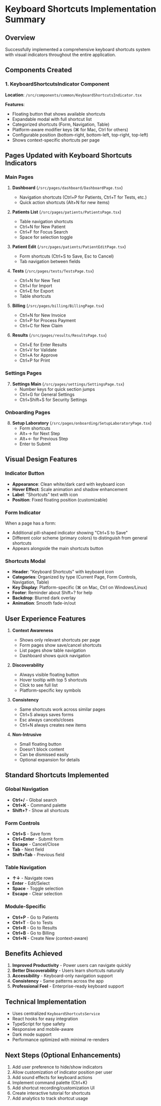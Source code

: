 # Keyboard Shortcuts Implementation Summary

## Overview
Successfully implemented a comprehensive keyboard shortcuts system with visual indicators throughout the entire application.

## Components Created

### 1. KeyboardShortcutsIndicator Component
**Location**: `/src/components/common/KeyboardShortcutsIndicator.tsx`

**Features**:
- Floating button that shows available shortcuts
- Expandable modal with full shortcut list
- Categorized shortcuts (Form, Navigation, Table)
- Platform-aware modifier keys (⌘ for Mac, Ctrl for others)
- Configurable position (bottom-right, bottom-left, top-right, top-left)
- Shows context-specific shortcuts per page

## Pages Updated with Keyboard Shortcuts Indicators

### Main Pages
1. **Dashboard** (`/src/pages/dashboard/DashboardPage.tsx`)
   - Navigation shortcuts (Ctrl+P for Patients, Ctrl+T for Tests, etc.)
   - Quick action shortcuts (Alt+N for new items)

2. **Patients List** (`/src/pages/patients/PatientsPage.tsx`)
   - Table navigation shortcuts
   - Ctrl+N for New Patient
   - Ctrl+F for Focus Search
   - Space for selection toggle

3. **Patient Edit** (`/src/pages/patients/PatientEditPage.tsx`)
   - Form shortcuts (Ctrl+S to Save, Esc to Cancel)
   - Tab navigation between fields

4. **Tests** (`/src/pages/tests/TestsPage.tsx`)
   - Ctrl+N for New Test
   - Ctrl+I for Import
   - Ctrl+E for Export
   - Table shortcuts

5. **Billing** (`/src/pages/billing/BillingPage.tsx`)
   - Ctrl+N for New Invoice
   - Ctrl+P for Process Payment
   - Ctrl+C for New Claim

6. **Results** (`/src/pages/results/ResultsPage.tsx`)
   - Ctrl+E for Enter Results
   - Ctrl+V for Validate
   - Ctrl+A for Approve
   - Ctrl+P for Print

### Settings Pages
7. **Settings Main** (`/src/pages/settings/SettingsPage.tsx`)
   - Number keys for quick section jumps
   - Ctrl+G for General Settings
   - Ctrl+Shift+S for Security Settings

### Onboarding Pages
8. **Setup Laboratory** (`/src/pages/onboarding/SetupLaboratoryPage.tsx`)
   - Form shortcuts
   - Alt+→ for Next Step
   - Alt+← for Previous Step
   - Enter to Submit

## Visual Design Features

### Indicator Button
- **Appearance**: Clean white/dark card with keyboard icon
- **Hover Effect**: Scale animation and shadow enhancement
- **Label**: "Shortcuts" text with icon
- **Position**: Fixed floating position (customizable)

### Form Indicator
When a page has a form:
- Additional pill-shaped indicator showing "Ctrl+S to Save"
- Different color scheme (primary colors) to distinguish from general shortcuts
- Appears alongside the main shortcuts button

### Shortcuts Modal
- **Header**: "Keyboard Shortcuts" with keyboard icon
- **Categories**: Organized by type (Current Page, Form Controls, Navigation, Table)
- **Key Display**: Platform-specific (⌘ on Mac, Ctrl on Windows/Linux)
- **Footer**: Reminder about Shift+? for help
- **Backdrop**: Blurred dark overlay
- **Animation**: Smooth fade-in/out

## User Experience Features

1. **Context Awareness**
   - Shows only relevant shortcuts per page
   - Form pages show save/cancel shortcuts
   - List pages show table navigation
   - Dashboard shows quick navigation

2. **Discoverability**
   - Always visible floating button
   - Hover tooltip with top 5 shortcuts
   - Click to see full list
   - Platform-specific key symbols

3. **Consistency**
   - Same shortcuts work across similar pages
   - Ctrl+S always saves forms
   - Esc always cancels/closes
   - Ctrl+N always creates new items

4. **Non-Intrusive**
   - Small floating button
   - Doesn't block content
   - Can be dismissed easily
   - Optional expansion for details

## Standard Shortcuts Implemented

### Global Navigation
- **Ctrl+/** - Global search
- **Ctrl+K** - Command palette
- **Shift+?** - Show all shortcuts

### Form Controls
- **Ctrl+S** - Save form
- **Ctrl+Enter** - Submit form
- **Escape** - Cancel/Close
- **Tab** - Next field
- **Shift+Tab** - Previous field

### Table Navigation
- **↑↓** - Navigate rows
- **Enter** - Edit/Select
- **Space** - Toggle selection
- **Escape** - Clear selection

### Module-Specific
- **Ctrl+P** - Go to Patients
- **Ctrl+T** - Go to Tests
- **Ctrl+R** - Go to Results
- **Ctrl+B** - Go to Billing
- **Ctrl+N** - Create New (context-aware)

## Benefits Achieved

1. **Improved Productivity** - Power users can navigate quickly
2. **Better Discoverability** - Users learn shortcuts naturally
3. **Accessibility** - Keyboard-only navigation support
4. **Consistency** - Same patterns across the app
5. **Professional Feel** - Enterprise-ready keyboard support

## Technical Implementation

- Uses centralized `KeyboardShortcutsService`
- React hooks for easy integration
- TypeScript for type safety
- Responsive and mobile-aware
- Dark mode support
- Performance optimized with minimal re-renders

## Next Steps (Optional Enhancements)

1. Add user preference to hide/show indicators
2. Allow customization of indicator position per user
3. Add sound effects for keyboard actions
4. Implement command palette (Ctrl+K)
5. Add shortcut recording/customization UI
6. Create interactive tutorial for shortcuts
7. Add analytics to track shortcut usage